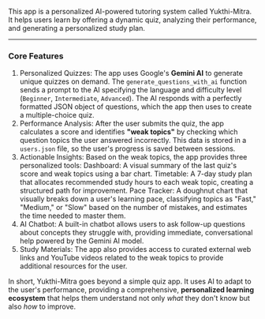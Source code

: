 This app is a personalized AI-powered tutoring system called Yukthi-Mitra. It helps users learn by offering a dynamic quiz, analyzing their performance, and generating a personalized study plan.
***
### Core Features

1. Personalized Quizzes: The app uses Google's **Gemini AI** to generate unique quizzes on demand.
    The `generate_questions_with_ai` function sends a prompt to the AI specifying the language and difficulty level (`Beginner`, `Intermediate`, `Advanced`).
    The AI responds with a perfectly formatted JSON object of questions, which the app then uses to create a multiple-choice quiz.
2. Performance Analysis: After the user submits the quiz, the app calculates a score and identifies **"weak topics"** by checking which question topics the user answered incorrectly.
    This data is stored in a `users.json` file, so the user's progress is saved between sessions.
3. Actionable Insights: Based on the weak topics, the app provides three personalized tools:
    Dashboard: A visual summary of the last quiz's score and weak topics using a bar chart.
    Timetable: A 7-day study plan that allocates recommended study hours to each weak topic, creating a structured path for improvement.
    Pace Tracker: A doughnut chart that visually breaks down a user's learning pace, classifying topics as "Fast," "Medium," or "Slow" based on the number of mistakes, and estimates the time needed to master them.
4.  AI Chatbot: A built-in chatbot allows users to ask follow-up questions about concepts they struggle with, providing immediate, conversational help powered by the Gemini AI model.
5.  Study Materials: The app also provides access to curated external web links and YouTube videos related to the weak topics to provide additional resources for the user.

In short, Yukthi-Mitra goes beyond a simple quiz app. It uses AI to adapt to the user's performance, providing a comprehensive, **personalized learning ecosystem** that helps them understand not only *what* they don't know but also *how* to improve.
